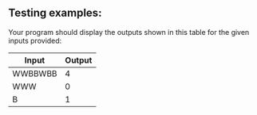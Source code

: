 ## Testing examples:

Your program should display the outputs shown in this table for the given
inputs provided:

| Input   | Output |
| ------- | ------ |
| WWBBWBB | 4      |
| WWW     | 0      |
| B       | 1      |
